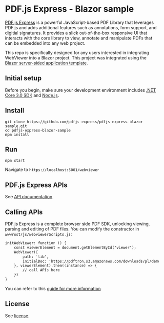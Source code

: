 # PDF.js Express - Blazor sample

[PDF.js Express](https://pdfjs.express/) is a powerful JavaScript-based PDF Library that leverages PDF.js and adds additional features such as annotations, form support, and digitial signatures. It provides a slick out-of-the-box responsive UI that interacts with the core library to view, annotate and manipulate PDFs that can be embedded into any web project.

This repo is specifically designed for any users interested in integrating WebViewer into a Blazor project. This project was integrated using the [Blazor server-sided application template](https://docs.microsoft.com/en-us/aspnet/core/blazor/get-started?view=aspnetcore-3.0&tabs=visual-studio).

## Initial setup

Before you begin, make sure your development environment includes [.NET Core 3.0 SDK](https://dotnet.microsoft.com/download/dotnet-core/3.0) and [Node.js](https://nodejs.org/en/).

## Install

```
git clone https://github.com/pdfjs-express/pdfjs-express-blazor-sample.git
cd pdfjs-express-blazor-sample
npm install
```

## Run

```
npm start
```

Navigate to `https://localhost:5001/webviewer`

## PDF.js Express APIs

See [API documentation](https://pdfjs.express/documentation).

## Calling APIs

PDF.js Express is a complete browser side PDF SDK, unlocking viewing, parsing and editing of PDF files. You can modify the constructor in `wwwroot/js/webviewerScripts.js`:

```diff
initWebViewer: function () {
    const viewerElement = document.getElementById('viewer');
    WebViewer({
        path: 'lib',
        initialDoc: 'https://pdftron.s3.amazonaws.com/downloads/pl/demo-annotated.pdf', // replace with your own PDF file
    }, viewerElement).then((instance) => {
        // call APIs here
    })
}
```

You can refer to this [guide for more information](https://pdfjs.express/documentation/get-started)

## License

See [license](./LICENSE).
